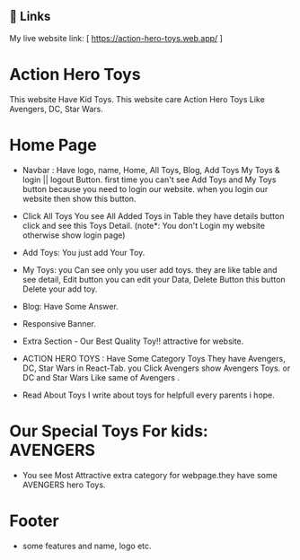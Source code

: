 

## 🔗 Links
My live website link: [ https://action-hero-toys.web.app/ ]

# Action Hero Toys

This website Have Kid Toys.
This website care Action Hero Toys Like Avengers, DC, Star Wars. 

# Home Page 
- Navbar : Have logo, name, Home, All Toys, Blog, Add Toys My Toys & login || logout Button. first time you can't see Add Toys and My Toys button because you need to login our website. when you login our website then show this button. 

- Click All Toys You see All Added Toys in Table they have details button click and see this Toys Detail. (note*: You don't Login my website otherwise show login page)

- Add Toys: You just add Your Toy.

- My Toys: you Can see only you user add toys. they are like table and see detail, Edit button you can edit your Data, Delete Button this button Delete your add toy.

- Blog: Have Some Answer.

- Responsive Banner.
- Extra Section - Our Best Quality Toy!! attractive for website.

- ACTION HERO TOYS : Have Some Category Toys They have Avengers, DC, Star Wars in React-Tab. you Click Avengers show Avengers Toys. or DC and Star Wars Like same of Avengers .

- Read About Toys
I write about toys for helpfull every parents i hope.

# Our Special Toys For kids: AVENGERS

- You see Most Attractive extra category for webpage.they have some AVENGERS hero Toys. 

# Footer 
- some features and name, logo etc.